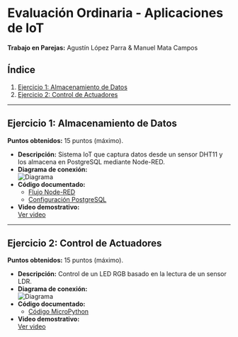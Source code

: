# Evaluación Ordinaria - Aplicaciones de IoT  
**Trabajo en Parejas:** Agustín López Parra & Manuel Mata Campos

## Índice  
1. [Ejercicio 1: Almacenamiento de Datos](#ejercicio-1-almacenamiento-de-datos)  
2. [Ejercicio 2: Control de Actuadores](#ejercicio-2-control-de-actuadores)  

---

## Ejercicio 1: Almacenamiento de Datos  
**Puntos obtenidos:** 15 puntos (máximo).  

- **Descripción:** Sistema IoT que captura datos desde un sensor DHT11 y los almacena en PostgreSQL mediante Node-RED.  
- **Diagrama de conexión:**  
  ![Diagrama](./diagramas/diagrama_ejercicio1.png)  
- **Código documentado:**  
  - [Flujo Node-RED](./node-red/almacenamiento_datos.json)  
  - [Configuración PostgreSQL](./sql/configuracion.sql)  
- **Video demostrativo:**  
  [Ver video](https://github.com/parejas_iot/evaluacion_iot/blob/main/videos/ejercicio1.mp4)  

---

## Ejercicio 2: Control de Actuadores  
**Puntos obtenidos:** 15 puntos (máximo).  

- **Descripción:** Control de un LED RGB basado en la lectura de un sensor LDR.  
- **Diagrama de conexión:**  
  ![Diagrama](./diagramas/diagrama_ejercicio2.png)  
- **Código documentado:**  
  - [Código MicroPython]([./micropython/control_led.py](https://github.com/agustn134/EvidenciasIot2025/blob/main/Codigo%20de%20sensor.py))  
- **Video demostrativo:**  
  [Ver video]()  
